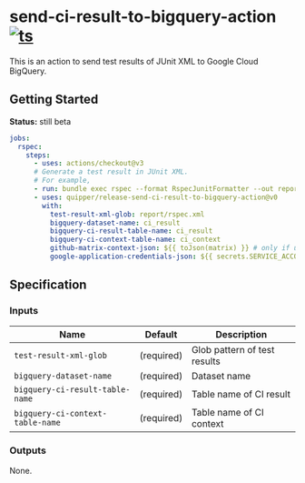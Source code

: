 # send-ci-result-to-bigquery-action [![ts](https://github.com/quipper/send-ci-result-to-bigquery-action/actions/workflows/ts.yaml/badge.svg)](https://github.com/quipper/send-ci-result-to-bigquery-action/actions/workflows/ts.yaml)

This is an action to send test results of JUnit XML to Google Cloud BigQuery.

## Getting Started

**Status:** still beta

```yaml
jobs:
  rspec:
    steps:
      - uses: actions/checkout@v3
      # Generate a test result in JUnit XML.
      # For example,
      - run: bundle exec rspec --format RspecJunitFormatter --out report/rspec.xml
      - uses: quipper/release-send-ci-result-to-bigquery-action@v0
        with:
          test-result-xml-glob: report/rspec.xml
          bigquery-dataset-name: ci_result
          bigquery-ci-result-table-name: ci_result
          bigquery-ci-context-table-name: ci_context
          github-matrix-context-json: ${{ toJson(matrix) }} # only if using matrix
          google-application-credentials-json: ${{ secrets.SERVICE_ACCOUNT_JSON }}
```

## Specification

### Inputs

| Name                             | Default    | Description                  |
| -------------------------------- | ---------- | ---------------------------- |
| `test-result-xml-glob`           | (required) | Glob pattern of test results |
| `bigquery-dataset-name`          | (required) | Dataset name                 |
| `bigquery-ci-result-table-name`  | (required) | Table name of CI result      |
| `bigquery-ci-context-table-name` | (required) | Table name of CI context     |

### Outputs

None.
